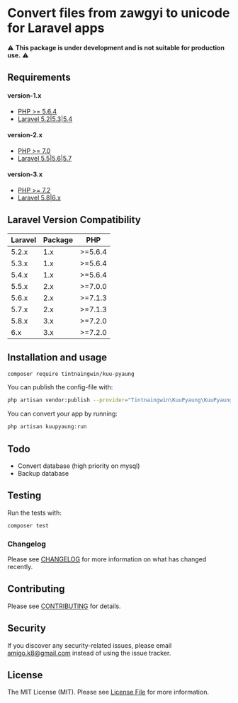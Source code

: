 # Convert files from zawgyi to unicode for Laravel apps

:warning: **This package is under development and is not suitable for production use.** :warning:

## Requirements

#### version-1.x

- [PHP >= 5.6.4](http://php.net/)
- [Laravel 5.2|5.3|5.4](https://github.com/laravel/framework)

#### version-2.x

- [PHP >= 7.0](http://php.net/)
- [Laravel 5.5|5.6|5.7](https://github.com/laravel/framework)

#### version-3.x

- [PHP >= 7.2](http://php.net/)
- [Laravel 5.8|6.x](https://github.com/laravel/framework)

## Laravel Version Compatibility

| Laravel | Package | PHP     |
|---------|---------|---------|
| 5.2.x   | 1.x     | >=5.6.4 |
| 5.3.x   | 1.x     | >=5.6.4 |
| 5.4.x   | 1.x     | >=5.6.4 |
| 5.5.x   | 2.x     | >=7.0.0 |
| 5.6.x   | 2.x     | >=7.1.3 |
| 5.7.x   | 2.x     | >=7.1.3 |
| 5.8.x   | 3.x     | >=7.2.0 |
| 6.x     | 3.x     | >=7.2.0 |
 
## Installation and usage

``` bash
composer require tintnaingwin/kuu-pyaung
```

You can publish the config-file with:

``` bash
php artisan vendor:publish --provider="Tintnaingwin\KuuPyaung\KuuPyaungServiceProvider"
```

You can convert your app by running:

``` bash
php artisan kuupyaung:run
```

## Todo

- Convert database (high priority on mysql)
- Backup database

## Testing

Run the tests with:

``` bash
composer test
```

### Changelog

Please see [CHANGELOG](CHANGELOG.md) for more information on what has changed recently.

## Contributing

Please see [CONTRIBUTING](CONTRIBUTING.md) for details.

## Security

If you discover any security-related issues, please email amigo.k8@gmail.com instead of using the issue tracker.

## License

The MIT License (MIT). Please see [License File](LICENSE.md) for more information.
